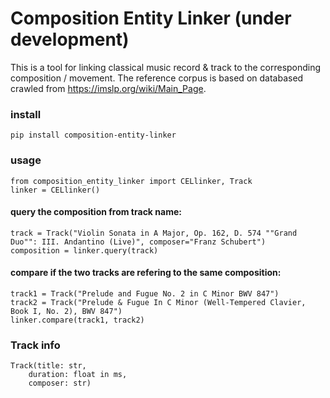 # Composition Entity Linker (under development)

This is a tool for linking classical music record & track to the corresponding composition / movement. The reference corpus is based on databased crawled from https://imslp.org/wiki/Main_Page.


### install 
```pip install composition-entity-linker```

### usage 
```
from composition_entity_linker import CELlinker, Track
linker = CELlinker()
```

#### query the composition from track name:
```
track = Track("Violin Sonata in A Major, Op. 162, D. 574 ""Grand Duo"": III. Andantino (Live)", composer="Franz Schubert")
composition = linker.query(track)
```

#### compare if the two tracks are refering to the same composition: 
```
track1 = Track("Prelude and Fugue No. 2 in C Minor BWV 847")
track2 = Track("Prelude & Fugue In C Minor (Well-Tempered Clavier, Book I, No. 2), BWV 847")
linker.compare(track1, track2)
```

### Track info
```
Track(title: str, 
    duration: float in ms,
    composer: str)
```

